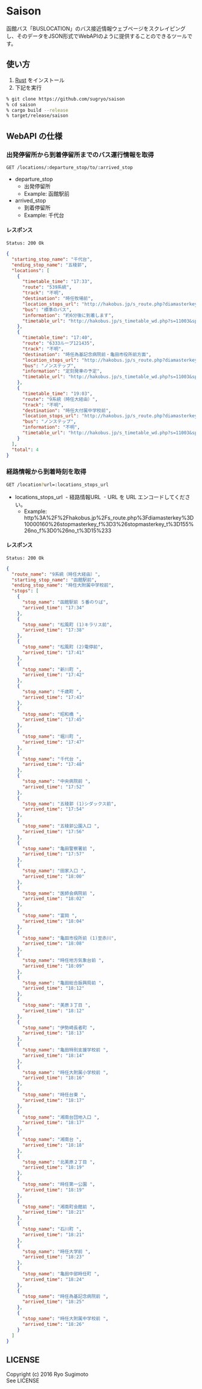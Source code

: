 # Saison
函館バス「BUSLOCATION」のバス接近情報ウェブページをスクレイピングし、そのデータをJSON形式でWebAPIのように提供することのできるツールです。

## 使い方
1. [Rust](https://www.rust-lang.org) をインストール
2. 下記を実行
```sh
% git clone https://github.com/sugryo/saison
% cd saison
% cargo build --release
% target/release/saison
```

## WebAPI の仕様
### 出発停留所から到着停留所までのバス運行情報を取得
```sh
GET /locations/:departure_stop/to/:arrived_stop
```
- departure_stop
  - 出発停留所
  - Example: 函館駅前
- arrived_stop
  - 到着停留所
  - Example: 千代台

#### レスポンス
``` Status: 200 Ok ```
```json
{
  "starting_stop_name": "千代台",
  "ending_stop_name": "五稜郭",
  "locations": [
	{
	  "timetable_time": "17:33",
	  "route": "539系統",
	  "track": "不明",
	  "destination": "時任牧場前",
	  "location_stops_url": "http://hakobus.jp/s_route.php?diamasterkey=10000175&stopmasterkey_f=3&stopmasterkey_t=155&no_f=0&no_t=15#3",
	  "bus": "標準のバス",
	  "information": "約6分後に到着します",
	  "timetable_url": "http://hakobus.jp/s_timetable_wd.php?s=11003&spm=14&d=9&generationcode=20161116"
	},
	{
	  "timetable_time": "17:40",
	  "route": "6333ループ121435",
	  "track": "不明",
	  "destination": "時任為基記念病院前・亀田市役所前方面",
	  "location_stops_url": "http://hakobus.jp/s_route.php?diamasterkey=10001282&stopmasterkey_f=3&stopmasterkey_t=155&no_f=0&no_t=24#3",
	  "bus": "ノンステップ",
	  "information": "定刻発車の予定",
	  "timetable_url": "http://hakobus.jp/s_timetable_wd.php?s=11003&spm=15&d=9&generationcode=20161116"
	},
	{
	  "timetable_time": "19:03",
	  "route": "9系統（時任大経由）",
	  "track": "不明",
	  "destination": "時任大付属中学校前",
	  "location_stops_url": "http://hakobus.jp/s_route.php?diamasterkey=10000160&stopmasterkey_f=3&stopmasterkey_t=155&no_f=0&no_t=15#3",
	  "bus": "ノンステップ",
	  "information": "不明",
	  "timetable_url": "http://hakobus.jp/s_timetable_wd.php?s=11003&spm=14&d=9&generationcode=20161116"
	}
  ],
  "total": 4
}
```

### 経路情報から到着時刻を取得
```sh
GET /location?url=:locations_stops_url
```
- locations_stops_url
  - 経路情報URL
  - URL を URL エンコードしてください。
  - Example: http%3A%2F%2Fhakobus.jp%2Fs_route.php%3Fdiamasterkey%3D10000160%26stopmasterkey_f%3D3%26stopmasterkey_t%3D155%26no_f%3D0%26no_t%3D15%233

#### レスポンス
``` Status: 200 Ok ```
```json
{
  "route_name": "9系統（時任大経由）",
  "starting_stop_name": "函館駅前",
  "ending_stop_name": "時任大附属中学校前",
  "stops": [
    {
      "stop_name": "函館駅前 ５番のりば",
      "arrived_time": "17:34"
    },
    {
      "stop_name": "松風町 (1)キラリス前",
      "arrived_time": "17:38"
    },
    {
      "stop_name": "松風町 (2)電停前",
      "arrived_time": "17:41"
    },
    {
      "stop_name": "新川町 ",
      "arrived_time": "17:42"
    },
    {
      "stop_name": "千歳町 ",
      "arrived_time": "17:43"
    },
    {
      "stop_name": "昭和橋 ",
      "arrived_time": "17:45"
    },
    {
      "stop_name": "堀川町 ",
      "arrived_time": "17:47"
    },
    {
      "stop_name": "千代台 ",
      "arrived_time": "17:48"
    },
    {
      "stop_name": "中央病院前 ",
      "arrived_time": "17:52"
    },
    {
      "stop_name": "五稜郭 (1)シダックス前",
      "arrived_time": "17:54"
    },
    {
      "stop_name": "五稜郭公園入口 ",
      "arrived_time": "17:56"
    },
    {
      "stop_name": "亀田警察署前 ",
      "arrived_time": "17:57"
    },
    {
      "stop_name": "田家入口 ",
      "arrived_time": "18:00"
    },
    {
      "stop_name": "医師会病院前 ",
      "arrived_time": "18:02"
    },
    {
      "stop_name": "富岡 ",
      "arrived_time": "18:04"
    },
    {
      "stop_name": "亀田市役所前 (1)至赤川",
      "arrived_time": "18:08"
    },
    {
      "stop_name": "時任地方気象台前 ",
      "arrived_time": "18:09"
    },
    {
      "stop_name": "亀田総合振興局前 ",
      "arrived_time": "18:12"
    },
    {
      "stop_name": "美原３丁目 ",
      "arrived_time": "18:12"
    },
    {
      "stop_name": "伊勢崎長者町 ",
      "arrived_time": "18:13"
    },
    {
      "stop_name": "亀田特別支援学校前 ",
      "arrived_time": "18:14"
    },
    {
      "stop_name": "時任大附属小学校前 ",
      "arrived_time": "18:16"
    },
    {
      "stop_name": "時任台東 ",
      "arrived_time": "18:17"
    },
    {
      "stop_name": "湘南台団地入口 ",
      "arrived_time": "18:17"
    },
    {
      "stop_name": "湘南台 ",
      "arrived_time": "18:18"
    },
    {
      "stop_name": "北美原２丁目 ",
      "arrived_time": "18:19"
    },
    {
      "stop_name": "時任第一公園 ",
      "arrived_time": "18:19"
    },
    {
      "stop_name": "湘南町会館前 ",
      "arrived_time": "18:21"
    },
    {
      "stop_name": "石川町 ",
      "arrived_time": "18:21"
    },
    {
      "stop_name": "時任大学前 ",
      "arrived_time": "18:23"
    },
    {
      "stop_name": "亀田中部時任町 ",
      "arrived_time": "18:24"
    },
    {
      "stop_name": "時任為基記念病院前 ",
      "arrived_time": "18:25"
    },
    {
      "stop_name": "時任大附属中学校前 ",
      "arrived_time": "18:26"
    }
  ]
}
```

## LICENSE
Copyright (c) 2016 Ryo Sugimoto  
See LICENSE
